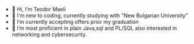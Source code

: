 - 👋 Hi, I’m Teodor Maeli
- 👀 I'm new to coding, currently studying with "New Bulgarian University"
- 🌱 I’m currently accepting offers prior my graduation
- 💞️ I’m most proficient in plain Java,sql and PL/SQL also interested in networking and cybersecurity.
  
                        


